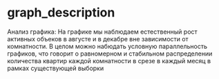 # graph_description
Анализ графика:
На графике мы наблюдаем естественный рост активных объеков в августе и в декабре вне зависимости от комнатности. В целом можно набюдать условную параллельность графиков, что говорит о равномерном и стабильном распределении количества квартир каждой комнатности в срезе в каждый месяц в рамках существующей выборки